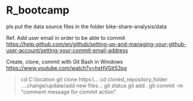# R_bootcamp

pls put the data source files in the folder bike-share-analysis/data

Ref.
Add user email in order to be able to commit
https://help.github.com/en/github/setting-up-and-managing-your-github-user-account/setting-your-commit-email-address

Create, clone, commit with Git Bash in Windows
https://www.youtube.com/watch?v=hsHVGit53sg

>cd C:\location
>git clone https:\\...
>cd cloned_repository_folder
....change/update/add new files...
>git status
>git add .
>git commit -m "comment message for commit action"




